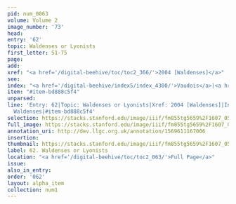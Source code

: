 ```yaml
---
pid: num_0063
volume: Volume 2
image_number: '73'
head: 
entry: '62'
topic: Waldenses or Lyonists
first_letter: 51-75
page: 
add: 
xref: "<a href='/digital-beehive/toc/toc2_366/'>2004 [Waldenses]</a>"
see: 
index: "<a href='/digital-beehive/index5/index_4300/'>Vaudois</a>|<a href='/digital-beehive/index5/index_4462/'>Waldenses</a>"
item: "#item-bd888c5f4"
unparsed: 
line: 'Entry: 62|Topic: Waldenses or Lyonists|Xref: 2004 [Waldenses]|Index: Vaudois|Index:
  Waldenses|#item-bd888c5f4'
selection: https://stacks.stanford.edu/image/iiif/fm855tg5659%2F1607_0540/260,808,3087,439/full/0/default.jpg
full_image: https://stacks.stanford.edu/image/iiif/fm855tg5659%2F1607_0540/full/full/0/default.jpg
annotation_uri: http://dev.llgc.org.uk/annotation/1569611167006
insertion: 
thumbnail: https://stacks.stanford.edu/image/iiif/fm855tg5659%2F1607_0540/260,808,600,180/250,/0/default.jpg
label: 62. Waldenses or Lyonists
location: "<a href='/digital-beehive/toc/toc2_063/'>Full Page</a>"
issue: 
also_in_entry: 
order: '062'
layout: alpha_item
collection: num1
---
```

